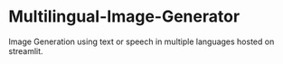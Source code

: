 # Multilingual-Image-Generator
Image Generation using text or speech in multiple languages hosted on streamlit.
